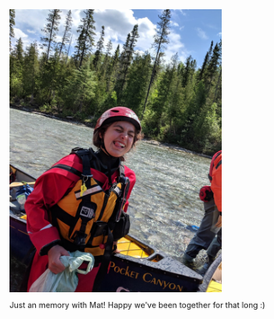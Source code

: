 
<img src="https://github.com/WisangSugiarta/wisangsugiarta.github.io/blob/master/css/IMG_1534.jpeg" width="378" height="504" align="middle">



Just an memory with Mat! Happy we've been together for that long :)
